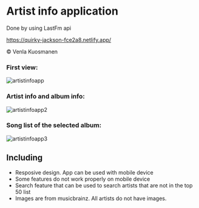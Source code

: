 # Artist info application

Done by using LastFm api

https://quirky-jackson-fce2a8.netlify.app/

© Venla Kuosmanen


### First view:

![artistinfoapp](https://user-images.githubusercontent.com/72703581/142619568-4a3e5389-5069-41f2-8d1f-bfc796f2c6d2.png)

### Artist info and album info:

![artistinfoapp2](https://user-images.githubusercontent.com/72703581/142619587-55aca232-f807-4753-9be1-54a70248b298.png)

### Song list of the selected album:

![artistinfoapp3](https://user-images.githubusercontent.com/72703581/142619603-0aa7ca3d-de6a-465e-86cf-8a4dc3c0263f.png)

## Including

- Resposive design. App can be used with mobile device
- Some features do not work properly on mobile device
- Search feature that can be used to search artists that are not in the top 50 list
- Images are from musicbrainz. All artists do not have images.
